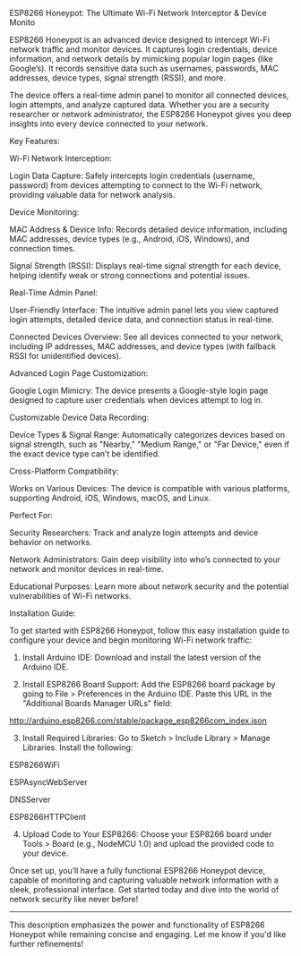 ESP8266 Honeypot: The Ultimate Wi-Fi Network Interceptor & Device Monito

ESP8266 Honeypot is an advanced device designed to intercept Wi-Fi network traffic and monitor devices. It captures login credentials, device information, and network details by mimicking popular login pages (like Google’s). It records sensitive data such as usernames, passwords, MAC addresses, device types, signal strength (RSSI), and more.

The device offers a real-time admin panel to monitor all connected devices, login attempts, and analyze captured data. Whether you are a security researcher or network administrator, the ESP8266 Honeypot gives you deep insights into every device connected to your network.



Key Features:

Wi-Fi Network Interception:

Login Data Capture: Safely intercepts login credentials (username, password) from devices attempting to connect to the Wi-Fi network, providing valuable data for network analysis.


Device Monitoring:

MAC Address & Device Info: Records detailed device information, including MAC addresses, device types (e.g., Android, iOS, Windows), and connection times.

Signal Strength (RSSI): Displays real-time signal strength for each device, helping identify weak or strong connections and potential issues.


Real-Time Admin Panel:

User-Friendly Interface: The intuitive admin panel lets you view captured login attempts, detailed device data, and connection status in real-time.

Connected Devices Overview: See all devices connected to your network, including IP addresses, MAC addresses, and device types (with fallback RSSI for unidentified devices).


Advanced Login Page Customization:

Google Login Mimicry: The device presents a Google-style login page designed to capture user credentials when devices attempt to log in.


Customizable Device Data Recording:

Device Types & Signal Range: Automatically categorizes devices based on signal strength, such as "Nearby," "Medium Range," or "Far Device," even if the exact device type can’t be identified.


Cross-Platform Compatibility:

Works on Various Devices: The device is compatible with various platforms, supporting Android, iOS, Windows, macOS, and Linux.




Perfect For:

Security Researchers: Track and analyze login attempts and device behavior on networks.

Network Administrators: Gain deep visibility into who’s connected to your network and monitor devices in real-time.

Educational Purposes: Learn more about network security and the potential vulnerabilities of Wi-Fi networks.




Installation Guide:

To get started with ESP8266 Honeypot, follow this easy installation guide to configure your device and begin monitoring Wi-Fi network traffic:

1. Install Arduino IDE:
Download and install the latest version of the Arduino IDE.


2. Install ESP8266 Board Support:
Add the ESP8266 board package by going to File > Preferences in the Arduino IDE. Paste this URL in the "Additional Boards Manager URLs" field:

http://arduino.esp8266.com/stable/package_esp8266com_index.json


3. Install Required Libraries:
Go to Sketch > Include Library > Manage Libraries. Install the following:

ESP8266WiFi

ESPAsyncWebServer

DNSServer

ESP8266HTTPClient



4. Upload Code to Your ESP8266:
Choose your ESP8266 board under Tools > Board (e.g., NodeMCU 1.0) and upload the provided code to your device.





Once set up, you’ll have a fully functional ESP8266 Honeypot device, capable of monitoring and capturing valuable network information with a sleek, professional interface. Get started today and dive into the world of network security like never before!


---

This description emphasizes the power and functionality of ESP8266 Honeypot while remaining concise and engaging. Let me know if you'd like further refinements!
